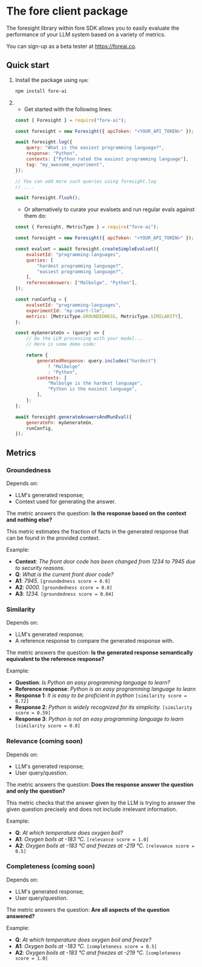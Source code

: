 # The fore client package

The foresight library within fore SDK allows you to easily evaluate the
performance of your LLM system based on a variety of metrics.

You can sign-up as a beta tester at https://foreai.co.

## Quick start

1.  Install the package using `npm`:

    ```bash
    npm install fore-ai
    ```

2.  -   Get started with the following lines:

    ```javascript
    const { Foresight } = require("fore-ai");

    const foresight = new Foresight({ apiToken: "<YOUR_API_TOKEN>" });

    await foresight.log({
    	query: "What is the easiest programming language?",
    	response: "Python",
    	contexts: ["Python rated the easiest programming language"],
    	tag: "my_awesome_experiment",
    });

    // You can add more such queries using foresight.log
    // ....

    await foresight.flush();
    ```

    -   Or alternatively to curate your evalsets and run regular evals against them do:

    ```javascript
    const { Foresight, MetricType } = require("fore-ai");

    const foresight = new Foresight({ apiToken: "<YOUR_API_TOKEN>" });

    const evalset = await foresight.createSimpleEvalset({
    	evalsetId: "programming-languages",
    	queries: [
    		"hardest programming language?",
    		"easiest programming language?",
    	],
    	referenceAnswers: ["Malbolge", "Python"],
    });

    const runConfig = {
    	evalsetId: "programming-languages",
    	experimentId: "my-smart-llm",
    	metrics: [MetricType.GROUNDEDNESS, MetricType.SIMILARITY],
    };

    const myGenerateGn = (query) => {
    	// Do the LLM processing with your model...
    	// Here is some demo code:

    	return {
    		generatedResponse: query.includes("hardest")
    			? "Malbolge"
    			: "Python",
    		contexts: [
    			"Malbolge is the hardest language",
    			"Python is the easiest language",
    		],
    	};
    };

    await foresight.generateAnswersAndRunEval({
    	generateFn: myGenerateGn,
    	runConfig,
    });
    ```

## Metrics

### Groundedness

Depends on:

-   LLM's generated response;
-   Context used for generating the answer.

The metric answers the question: **Is the response based on the context and
nothing else?**

This metric estimates the fraction of facts in the generated response that can
be found in the provided context.

Example:

-   **Context**: _The front door code has been changed from 1234 to 7945 due to
    security reasons._
-   **Q**: _What is the current front door code?_
-   **A1**: _7945._ `[groundedness score = 0.9]`
-   **A2**: _0000._ `[groundedness score = 0.0]`
-   **A3**: _1234._ `[groundedness score = 0.04]`

### Similarity

Depends on:

-   LLM's generated response;
-   A reference response to compare the generated response with.

The metric answers the question: **Is the generated response semantically equivalent
to the reference response?**

Example:

-   **Question**: _Is Python an easy programming language to learn?_
-   **Reference response**: _Python is an easy programming language to learn_
-   **Response 1**: _It is easy to be proficient in python_ `[similarity score = 0.72]`
-   **Response 2**: _Python is widely recognized for its simplicity._ `[similarity score = 0.59]`
-   **Response 3**: _Python is not an easy programming language to learn_ `[similarity score = 0.0]`

### Relevance (coming soon)

Depends on:

-   LLM's generated response;
-   User query/question.

The metric answers the question: **Does the response answer the question and
only the question?**

This metric checks that the answer given by the LLM is trying to answer the
given question precisely and does not include irrelevant information.

Example:

-   **Q**: _At which temperature does oxygen boil?_
-   **A1**: _Oxygen boils at -183 °C._ `[relevance score = 1.0]`
-   **A2**: _Oxygen boils at -183 °C and freezes at -219 °C._ `[relevance score = 0.5]`

### Completeness (coming soon)

Depends on:

-   LLM's generated response;
-   User query/question.

The metric answers the question: **Are all aspects of the question answered?**

Example:

-   **Q**: _At which temperature does oxygen boil and freeze?_
-   **A1**: _Oxygen boils at -183 °C._ `[completeness score = 0.5]`
-   **A2**: _Oxygen boils at -183 °C and freezes at -219 °C._ `[completeness score = 1.0]`
